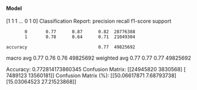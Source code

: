 #### Model
[1 1 1 ... 0 1 0]
Classification Report:
              precision    recall  f1-score   support

           0       0.77      0.87      0.82  28776388
           1       0.78      0.64      0.71  21049304

    accuracy                           0.77  49825692
   macro avg       0.77      0.76      0.76  49825692
weighted avg       0.77      0.77      0.77  49825692

Accuracy: 0.772814173860345
Confusion Matrix:
[[24945820  3830568]
 [ 7489123 13560181]]
Confusion Matrix (%):
[[50.06617871  7.68793738]
 [15.03064523 27.21523868]]
